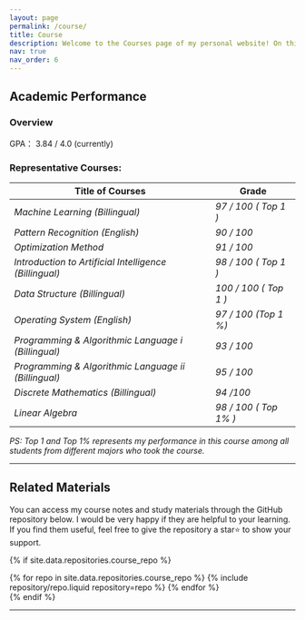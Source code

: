 ```yaml
---
layout: page
permalink: /course/
title: Course
description: Welcome to the Courses page of my personal website! On this page, I highlight the core courses from my undergraduate studies, reflecting my academic performance and interests.
nav: true
nav_order: 6
---
```

## Academic Performance
### Overview
GPA： 3.84 / 4.0 (currently)

### Representative Courses:
Title of Courses | Grade
---------------- | -----
*Machine Learning (Billingual)* | *97 / 100 ( Top 1 )*
*Pattern Recognition (English)* | *90 / 100*
*Optimization Method* | *91 / 100*
*Introduction to Artificial Intelligence (Billingual)* | *98 / 100 ( Top 1 )*
*Data Structure (Billingual)* | *100 / 100 ( Top 1 )*
*Operating System (English)* | *97 / 100 (Top 1 %)*
*Programming & Algorithmic Language i (Billingual)* | *93 / 100*
*Programming & Algorithmic Language ii (Billingual)* | *95 / 100*
*Discrete Mathematics (Billingual)* | *94 /100*
*Linear Algebra* | *98 / 100 ( Top 1% )*


*PS: Top 1 and Top 1% represents my performance in this course among all students from different majors who took the course.*

---

## Related Materials
You can access my course notes and study materials through the GitHub repository below. I would be very happy if they are helpful to your learning. If you find them useful, feel free to give the repository a star⭐ to show your support.

{% if site.data.repositories.course_repo %}

<div class="repositories d-flex flex-wrap flex-md-row flex-column justify-content-between align-items-center">
  {% for repo in site.data.repositories.course_repo %}
    {% include repository/repo.liquid repository=repo %}
  {% endfor %}
</div>
{% endif %}

---


